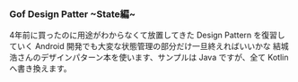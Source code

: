 ### Gof Design Patter ~State編~

4年前に買ったのに用途がわからなくて放置してきた Design Pattern を復習していく
Android 開発でも大変な状態管理の部分だけ一旦終えればいいかな
結城浩さんのデザインパターン本を使います、サンプルは Java ですが、全て Kotlin へ書き換えます。